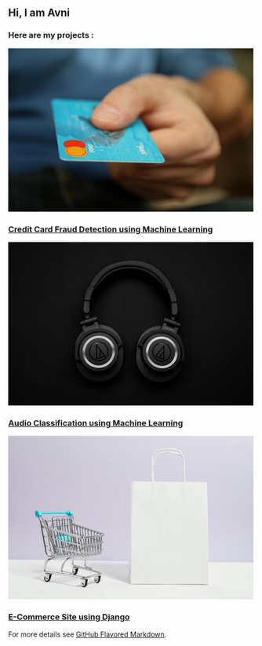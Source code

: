 ## Hi, I am Avni

### Here are my projects :

![credit card fraud detection](credit-card.jpg)
### [Credit Card Fraud Detection using Machine Learning](https://github.com/aksv-avni/credit-card-fraud-detection-using-ML)

![Audio Classification](pexels-garrett-morrow-1649771.jpg)
### [Audio Classification using Machine Learning](https://github.com/aksv-avni/Audio-classification)

![](pexels-karolina-grabowska-5632402.jpg)
### [E-Commerce Site using Django](https://github.com/aksv-avni/Ecommerce-site-using-Django)

For more details see [GitHub Flavored Markdown](https://guides.github.com/features/mastering-markdown/).
